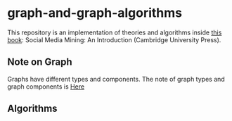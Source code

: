 # graph-and-graph-algorithms

This repository is an implementation of theories and algorithms inside [this book](https://www.cambridge.org/core/books/social-media-mining/D1050E05E04E082BF2AED1E8D4BB8656): Social Media Mining: An Introduction (Cambridge University Press).

## Note on Graph

Graphs have different types and components. The note of graph types and graph components is [Here](https://github.com/1tanwang/graph-and-graph-algorithms/blob/master/Graph_types_note.md)

## Algorithms
